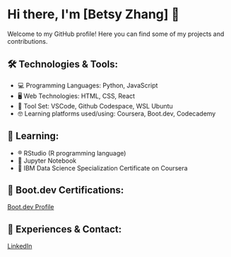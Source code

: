 # Hi there, I'm [Betsy Zhang] 👋

Welcome to my GitHub profile! Here you can find some of my projects and contributions. 

## 🛠️ Technologies & Tools:
- 💻 Programming Languages: Python, JavaScript
- 🖥️ Web Technologies: HTML, CSS, React
- 🔨 Tool Set: VSCode, Github Codespace, WSL Ubuntu
- 🤓 Learning platforms used/using: Coursera, Boot.dev, Codecademy
## 📖 Learning:  
- ®️ RStudio (R programming language)
- 📒 Jupyter Notebook
- 🧪 IBM Data Science Specialization Certificate on Coursera
## 🥾 Boot.dev Certifications:
[Boot.dev Profile](https://www.boot.dev/u/betsyzhang)
## 📧 Experiences & Contact:
[LinkedIn](https://www.linkedin.com/in/betsy-z-219444198/)
